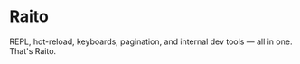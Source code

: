 # Raito
REPL, hot-reload, keyboards, pagination, and internal dev tools — all in one. That's Raito.
